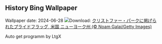 ## History Bing Wallpaper
Wallpaper date: 2024-06-28
![](https://www.bing.com/th?id=OHR.ChristopherPark_JA-JP6692662521_UHD.jpg&w=1000)Download: [クリストファー・パークに掲げられたプライドフラッグ, 米国 ニューヨーク州 (© Noam Galai/Getty Images)](https://www.bing.com/th?id=OHR.ChristopherPark_JA-JP6692662521_UHD.jpg)

Auto get programm by LtgX
